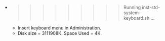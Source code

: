 * >>>>>>>>> Running inst-std-system-keyboard.sh ...
  * Insert keyboard menu in Administration.
  * Disk size = 3111908K. Space Used = 4K.
